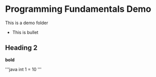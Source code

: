 # Programming Fundamentals Demo
This is a demo folder

- This is bullet
## Heading 2
**bold**

'''java
int 1 = 10
'''